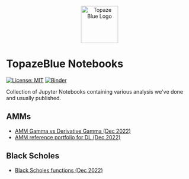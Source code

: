 <p align="center"><a href="https://topaze.blue" target="_blank">
<img width="100px" src="https://topaze.blue/tbassets/img/topaze-logo-high-whitebg.png" alt="Topaze Blue Logo" /></a></p>



# TopazeBlue Notebooks

[![License: MIT](https://img.shields.io/badge/License-MIT-yellow.svg)](https://opensource.org/licenses/MIT)
[![Binder](https://img.shields.io/badge/binder-main-blue)](https://mybinder.org/v2/gh/topazeblue/notebooks/main?labpath=Versions.ipynb)


Collection of Jupyter Notebooks containing various analysis we've done and usually published.

## AMMs

- [AMM Gamma vs Derivative Gamma (Dec 2022)][202212AMMGamma]
- [AMM reference portfolio for DL (Dec 2022)][202212Reference]

[202212AMMGamma]:https://mybinder.org/v2/gh/topazeblue/notebooks/main?labpath=AMMs/2022/202212_AMM_Gamma_vs_Derivatives_Gamma.ipynb
[202212Reference]:https://mybinder.org/v2/gh/topazeblue/notebooks/main?labpath=AMMs/2022/202212_Reference_for_DL.ipynb


## Black Scholes

- [Black Scholes functions (Dec 2022)][202212BlackScholes]

[202212BlackScholes]:https://mybinder.org/v2/gh/topazeblue/notebooks/main?labpath=BlackScholes/2022/202212_BlackScholes.ipynb